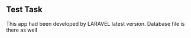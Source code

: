 ## Test Task

This app had been developed by LARAVEL latest version. Database file is there as well

